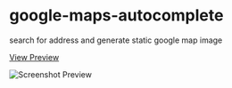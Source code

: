 # google-maps-autocomplete
search for address and generate static google map image

<a href="http://codepen.io/entonbiba/pen/rLgaLB" target="_blank">View Preview</a>

![Screenshot Preview](/preview.jpg)

